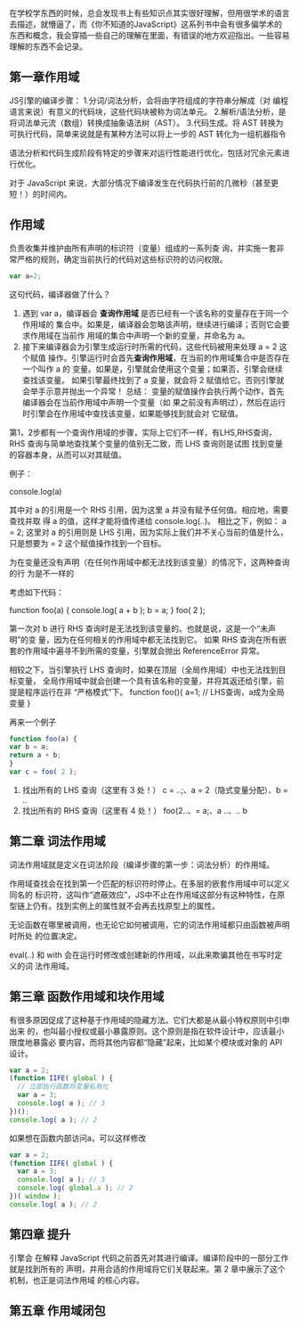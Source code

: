 在学校学东西的时候，总会发现书上有些知识点其实很好理解，但用很学术的语言去描述，就懵逼了，而《你不知道的JavaScript》这系列书中会有很多偏学术的东西和概念，我会穿插一些自己的理解在里面，有错误的地方欢迎指出。一些容易理解的东西不会记录。


## 第一章作用域

JS引擎的编译步骤：
  1.分词/词法分析，会将由字符组成的字符串分解成（对  编程语言来说）有意义的代码块，这些代码块被称为词法单元。
  2.解析/语法分析，是将词法单元流（数组）转换成抽象语法树（AST）。
  3.代码生成。将 AST 转换为可执行代码，简单来说就是有某种方法可以将上一步的 AST 转化为一组机器指令

  语法分析和代码生成阶段有特定的步骤来对运行性能进行优化，包括对冗余元素进行优化。

  对于 JavaScript 来说，大部分情况下编译发生在代码执行前的几微秒（甚至更短！）的时间内。


## 作用域
负责收集并维护由所有声明的标识符（变量）组成的一系列查
询，并实施一套非常严格的规则，确定当前执行的代码对这些标识符的访问权限。
```js
var a=2;
````
这句代码，编译器做了什么？
1. 遇到 var a，编译器会 **查询作用域** 是否已经有一个该名称的变量存在于同一个作用域的
集合中。如果是，编译器会忽略该声明，继续进行编译；否则它会要求作用域在当前作
用域的集合中声明一个新的变量，并命名为 a。
2. 接下来编译器会为引擎生成运行时所需的代码，这些代码被用来处理 a = 2 这个赋值
操作。引擎运行时会首先**查询作用域**，在当前的作用域集合中是否存在一个叫作 a 的
变量。如果是，引擎就会使用这个变量；如果否，引擎会继续查找该变量。
如果引擎最终找到了 a 变量，就会将 2 赋值给它。否则引擎就会举手示意并抛出一个异常！
总结：
变量的赋值操作会执行两个动作，首先编译器会在当前作用域中声明一个变量（如
果之前没有声明过），然后在运行时引擎会在作用域中查找该变量，如果能够找到就会对
它赋值。

第1，2步都有一个查询作用域的步骤，实际上它们不一样，有LHS,RHS查询，RHS 查询与简单地查找某个变量的值别无二致，而 LHS 查询则是试图
找到变量的容器本身，从而可以对其赋值。

例子：

console.log(a)

其中对 a 的引用是一个 RHS 引用，因为这里 a 并没有赋予任何值。相应地，需要查找并取
得 a 的值，这样才能将值传递给 console.log(..)。
相比之下，例如：
a = 2;
这里对 a 的引用则是 LHS 引用，因为实际上我们并不关心当前的值是什么，只是想要为 =
2 这个赋值操作找到一个目标。

为在变量还没有声明（在任何作用域中都无法找到该变量）的情况下，这两种查询的行
为是不一样的

考虑如下代码：

function foo(a) {
  console.log( a + b );
  b = a;
}
foo( 2 );

第一次对 b 进行 RHS 查询时是无法找到该变量的。也就是说，这是一个“未声明”的变
量，因为在任何相关的作用域中都无法找到它。
如果 RHS 查询在所有嵌套的作用域中遍寻不到所需的变量，引擎就会抛出 ReferenceError
异常。

相较之下，当引擎执行 LHS 查询时，如果在顶层（全局作用域）中也无法找到目标变量，
全局作用域中就会创建一个具有该名称的变量，并将其返还给引擎，前提是程序运行在非
“严格模式”下。
function foo(){
  a=1; // LHS查询，a成为全局变量
}

再来一个例子
```js
function foo(a) {
var b = a;
return a + b;
}
var c = foo( 2 );
```

1. 找出所有的 LHS 查询（这里有 3 处！）
c = ..;、a = 2（隐式变量分配）、b = ..
2. 找出所有的 RHS 查询（这里有 4 处！）
foo(2..、= a;、a ..、.. b


## 第二章 词法作用域
词法作用域就是定义在词法阶段（编译步骤的第一步：词法分析）的作用域。

作用域查找会在找到第一个匹配的标识符时停止。在多层的嵌套作用域中可以定义同名的
标识符，这叫作“遮蔽效应”，JS中不止在作用域这部分有这种特性，在原型链上仍有。找到实例上的属性就不会再去找原型上的属性。

无论函数在哪里被调用，也无论它如何被调用，它的词法作用域都只由函数被声明时所处
的位置决定。

eval(..) 和 with 会在运行时修改或创建新的作用域，以此来欺骗其他在书写时定义的词
法作用域。


## 第三章 函数作用域和块作用域

有很多原因促成了这种基于作用域的隐藏方法。它们大都是从最小特权原则中引申出来
的，也叫最小授权或最小暴露原则。这个原则是指在软件设计中，应该最小限度地暴露必
要内容，而将其他内容都“隐藏”起来，比如某个模块或对象的 API 设计。


```js
var a = 2;
(function IIFE( global ) {
  // 立即执行函数将变量私有化
  var a = 3;
  console.log( a ); // 3
})();
console.log( a ); // 2
```
如果想在函数内部访问a，可以这样修改
```js
var a = 2;
(function IIFE( global ) {
  var a = 3;
  console.log( a ); // 3
  console.log( global.a ); // 2
})( window );
console.log( a ); // 2
```


## 第四章 提升

引擎会
在解释 JavaScript 代码之前首先对其进行编译。编译阶段中的一部分工作就是找到所有的
声明，并用合适的作用域将它们关联起来。第 2 章中展示了这个机制，也正是词法作用域
的核心内容。

## 第五章 作用域闭包


